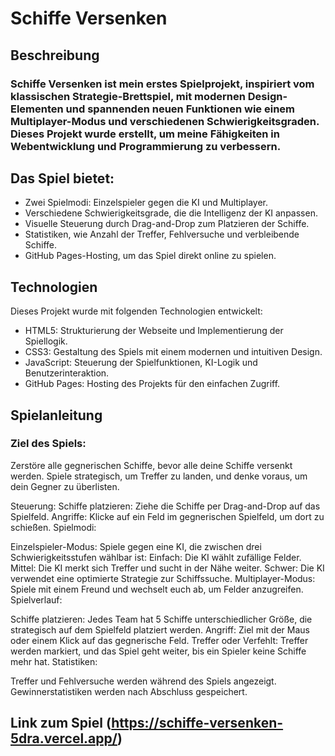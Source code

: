 # Schiffe Versenken

## Beschreibung

### Schiffe Versenken ist mein erstes Spielprojekt, inspiriert vom klassischen Strategie-Brettspiel, mit modernen Design-Elementen und spannenden neuen Funktionen wie einem Multiplayer-Modus und verschiedenen Schwierigkeitsgraden. Dieses Projekt wurde erstellt, um meine Fähigkeiten in Webentwicklung und Programmierung zu verbessern.

## Das Spiel bietet:

-   Zwei Spielmodi: Einzelspieler gegen die KI und Multiplayer.
-   Verschiedene Schwierigkeitsgrade, die die Intelligenz der KI anpassen.
-   Visuelle Steuerung durch Drag-and-Drop zum Platzieren der Schiffe.
-   Statistiken, wie Anzahl der Treffer, Fehlversuche und verbleibende Schiffe.
-   GitHub Pages-Hosting, um das Spiel direkt online zu spielen.

## Technologien

Dieses Projekt wurde mit folgenden Technologien entwickelt:

-   HTML5: Strukturierung der Webseite und Implementierung der Spiellogik.
-   CSS3: Gestaltung des Spiels mit einem modernen und intuitiven Design.
-   JavaScript: Steuerung der Spielfunktionen, KI-Logik und Benutzerinteraktion.
-   GitHub Pages: Hosting des Projekts für den einfachen Zugriff.

## Spielanleitung

### Ziel des Spiels:

Zerstöre alle gegnerischen Schiffe, bevor alle deine Schiffe versenkt werden. Spiele strategisch, um Treffer zu landen, und denke voraus, um dein Gegner zu überlisten.

Steuerung:
Schiffe platzieren: Ziehe die Schiffe per Drag-and-Drop auf das Spielfeld.
Angriffe: Klicke auf ein Feld im gegnerischen Spielfeld, um dort zu schießen.
Spielmodi:

Einzelspieler-Modus: Spiele gegen eine KI, die zwischen drei Schwierigkeitsstufen wählbar ist:
Einfach: Die KI wählt zufällige Felder.
Mittel: Die KI merkt sich Treffer und sucht in der Nähe weiter.
Schwer: Die KI verwendet eine optimierte Strategie zur Schiffssuche.
Multiplayer-Modus: Spiele mit einem Freund und wechselt euch ab, um Felder anzugreifen.
Spielverlauf:

Schiffe platzieren: Jedes Team hat 5 Schiffe unterschiedlicher Größe, die strategisch auf dem Spielfeld platziert werden.
Angriff: Ziel mit der Maus oder einem Klick auf das gegnerische Feld.
Treffer oder Verfehlt: Treffer werden markiert, und das Spiel geht weiter, bis ein Spieler keine Schiffe mehr hat.
Statistiken:

Treffer und Fehlversuche werden während des Spiels angezeigt.
Gewinnerstatistiken werden nach Abschluss gespeichert.

## Link zum Spiel (https://schiffe-versenken-5dra.vercel.app/)
